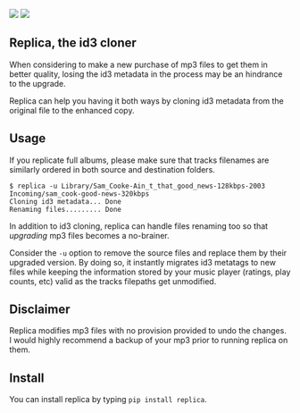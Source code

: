 [![](http://img.shields.io/pypi/v/replica.svg)](https://pypi.python.org/pypi/replica) [![](https://img.shields.io/badge/rss-subscribe-orange.svg)](https://github.com/Kraymer/replica/releases.atom)

Replica, the id3 cloner 
------------------------

When considering to make a new purchase of mp3 files to get them in better quality, 
losing the id3 metadata in the process may be an hindrance to the upgrade.   

Replica can help you having it both ways by cloning id3 metadata from the original 
file to the enhanced copy. 

Usage
-----

If you replicate full albums, please make sure that tracks filenames are similarly ordered in both source and destination folders.

    $ replica -u Library/Sam_Cooke-Ain_t_that_good_news-128kbps-2003 Incoming/sam_cook-good-news-320kbps
    Cloning id3 metadata... Done
    Renaming files......... Done

In addition to id3 cloning, replica can handle files renaming too so that *upgrading* mp3 files becomes a no-brainer. 
 
Consider the `-u` option to remove the source files and replace them by their upgraded version.
By doing so, it instantly migrates id3 metatags to new files while keeping the information stored by your music player (ratings, play counts, etc) valid as the tracks filepaths get unmodified. 

Disclaimer
----------

Replica modifies mp3 files with no provision provided to undo the changes. I would highly recommend a backup of your mp3 prior to running replica on them.

Install
-------

You can install replica by typing `pip install replica`.  

